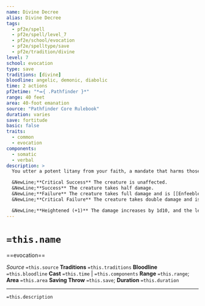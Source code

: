 ```yaml
---
name: Divine Decree
alias: Divine Decree
tags:
  - pf2e/spell
  - pf2e/spell/level_7
  - pf2e/school/evocation
  - pf2e/spelltype/save
  - pf2e/tradition/divine
level: 7
school: evocation
type: save
traditions: [divine]
bloodline: angelic, demonic, diabolic
time: 2 actions
pf2etime: "*⬺{ .Pathfinder }*"
range: 40 feet
area: 40-foot emanation
source: "Pathfinder Core Rulebook"
duration: varies
save: fortitude
basic: false
traits:
  - common
  - evocation
components:
  - somatic
  - verbal
description: >
  You utter a potent litany from your faith, a mandate that harms those who oppose your ideals. Choose an alignment your deity has (chaotic, evil, good, or lawful). You can't cast this spell if you don't have a deity or your deity is true neutral. This spell gains the trait of the alignment you chose. You deal 7d10 damage to creatures in the area; each creature must attempt a Fortitude save. Creatures with an alignment that matches the one you chose are unaffected by the spell. Those that neither match nor oppose it treat the result of their saving throw as one degree better and don't suffer effects other than damage.

  &NewLine;**Critical Success** The creature is unaffected.
  &NewLine;**Success** The creature takes half damage.
  &NewLine;**Failure** The creature takes full damage and is [[Enfeebled]] 2 for 1 minute.
  &NewLine;**Critical Failure** The creature takes double damage and is [[Enfeebled]] 2 for 1 minute. On your home plane, a creature that critically fails is banished with the effect of a failed [[Banishment]] save. A 10th-level creature or lower must attempt a Will save. On a failure, it's [[Paralyzed]] for 1 minute; on a critical failure, it dies.

  &NewLine;**Heightened (+1)** The damage increases by 1d10, and the level of creatures that must attempt a second save on a critical failure increases by 2.
---
```

# `=this.name`
==evocation==

*Source* `=this.source`
**Traditions** `=this.traditions`
**Bloodline** `=this.bloodline`
**Cast** `=this.time` | `=this.components`
**Range** `=this.range`; **Area** `=this.area`
**Saving Throw** `=this.save`; **Duration** `=this.duration`

***
`=this.description`